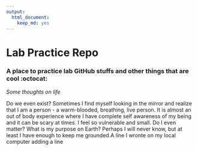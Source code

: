 ```yaml
---
output: 
  html_document: 
    keep_md: yes
---
```

# Lab Practice Repo

### A place to practice lab GitHub stuffs and other things that are cool :octocat:


*Some thoughts on life*

Do we even exist? Sometimes I find myself looking in the mirror and realize that I am a person - a warm-blooded, breathing, live person. It is almost an out of body experience where I have complete self awareness of my being and it can be scary at times. I feel so vulnerable and small. Do I even matter? What is my purpose on Earth? Perhaps I will never know, but at least I have enough to keep me grounded.A line I wronte on my local computer
adding a line
